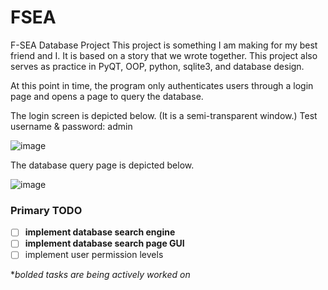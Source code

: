 # FSEA
F-SEA Database Project
This project is something I am making for my best friend and I. It is based on a story that we wrote together.
This project also serves as practice in PyQT, OOP, python, sqlite3, and database design. 

At this point in time, the program only authenticates users through a login page and opens a page to query 
the database.

The login screen is depicted below. (It is a semi-transparent window.)
Test username & password: admin

![image](https://user-images.githubusercontent.com/60724207/194465001-7d667144-dffc-4b6a-8c1a-77b882d14c37.png)

The database query page is depicted below.

![image](https://user-images.githubusercontent.com/60724207/197868520-716f5b72-426c-4a07-b96d-2ded58b8b7ed.png)

### Primary TODO
- [ ] **implement database search engine**
- [ ] **implement database search page GUI**
- [ ] implement user permission levels

**bolded tasks are being actively worked on*

